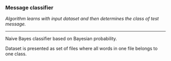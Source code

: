 ### **Message classifier**

*Algorithm learns with input dataset and then determines the class of test message.*

---

Naive Bayes classifier based on Bayesian probability.

Dataset is presented as set of files where all words in one file belongs to one class. 
